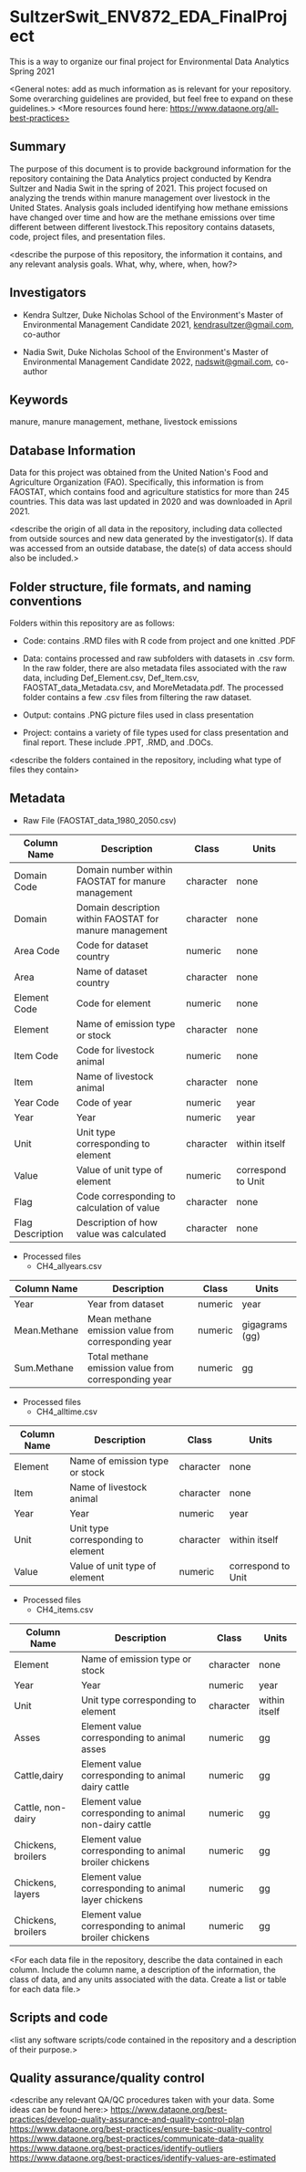 # SultzerSwit_ENV872_EDA_FinalProject
This is a way to organize our final project for Environmental Data Analytics Spring 2021

<General notes: add as much information as is relevant for your repository. Some overarching guidelines are provided, but feel free to expand on these guidelines.>
<More resources found here: https://www.dataone.org/all-best-practices>
<Delete the text inside the brackets when formatting your file.>

## Summary

The purpose of this document is to provide background information for the repository containing the Data Analytics project conducted by Kendra Sultzer and Nadia Swit in the spring of 2021.  This project focused on analyzing the trends within manure management over livestock in the United States. Analysis goals included identifying how methane emissions have changed over time and how are the methane emissions over time different between different livestock.This repository contains datasets, code, project files, and presentation files.  

<describe the purpose of this repository, the information it contains, and any relevant analysis goals. What, why, where, when, how?>

## Investigators

* Kendra Sultzer, Duke Nicholas School of the Environment's Master of Environmental Management Candidate 2021, kendrasultzer@gmail.com, co-author  

* Nadia Swit, Duke Nicholas School of the Environment's Master of Environmental Management Candidate 2022, nadswit@gmail.com, co-author

## Keywords

manure, manure management, methane, livestock emissions

## Database Information

Data for this project was obtained from the United Nation's Food and Agriculture Organization (FAO).  Specifically, this information is from FAOSTAT, which contains food and agriculture statistics for more than 245 countries. This data was last updated in 2020 and was downloaded in April 2021.

<describe the origin of all data in the repository, including data collected from outside sources and new data generated by the investigator(s). If data was accessed from an outside database, the date(s) of data access should also be included.>

 
## Folder structure, file formats, and naming conventions 

Folders within this repository are as follows:

* Code: contains .RMD files with R code from project and one knitted .PDF

* Data: contains processed and raw subfolders with datasets in .csv form. In the raw folder, there are also metadata files associated with the raw data, including Def_Element.csv, Def_Item.csv, FAOSTAT_data_Metadata.csv, and MoreMetadata.pdf. The processed folder contains a few .csv files from filtering the raw dataset. 

* Output: contains .PNG picture files used in class presentation

* Project: contains a variety of file types used for class presentation and final report. These include .PPT, .RMD, and .DOCs. 

<describe the folders contained in the repository, including what type of files they contain>

<describe the formats of files for the various purposes contained in the repository>

<describe your file naming conventions>

## Metadata

* Raw File (FAOSTAT_data_1980_2050.csv) 

**Column Name** | **Description** | **Class** | **Units**
--------------- | ------------- | ------------- | -------------
Domain Code | Domain number within FAOSTAT for manure management | character | none  
Domain | Domain description within FAOSTAT for manure management | character | none  
Area Code | Code for dataset country | numeric | none  
Area | Name of dataset country | character | none  
Element Code | Code for element | numeric | none  
Element | Name of emission type or stock | character | none  
Item Code | Code for livestock animal | numeric | none
Item | Name of livestock animal | character | none
Year Code | Code of year | numeric | year
Year | Year | numeric | year
Unit | Unit type corresponding to element | character | within itself
Value | Value of unit type of element | numeric | correspond to Unit
Flag | Code corresponding to calculation of value | character | none
Flag Description | Description of how value was calculated | character | none  

* Processed files 
  + CH4_allyears.csv

**Column Name** | **Description** | **Class** | **Units**
--------------- | ------------- | ------------- | -------------
Year | Year from dataset | numeric | year
Mean.Methane | Mean methane emission value from corresponding year | numeric | gigagrams (gg)
Sum.Methane | Total methane emission value from corresponding year | numeric | gg

* Processed files
  + CH4_alltime.csv

**Column Name** | **Description** | **Class** | **Units**
--------------- | ------------- | ------------- | -------------
Element | Name of emission type or stock | character | none
Item | Name of livestock animal | character | none
Year | Year | numeric | year
Unit | Unit type corresponding to element | character | within itself
Value | Value of unit type of element | numeric | correspond to Unit

* Processed files
  + CH4_items.csv

**Column Name** | **Description** | **Class** | **Units**
--------------- | ------------- | ------------- | -------------
Element | Name of emission type or stock | character | none
Year | Year | numeric | year
Unit | Unit type corresponding to element | character | within itself
Asses | Element value corresponding to animal asses | numeric | gg
Cattle,dairy | Element value corresponding to animal dairy cattle | numeric | gg
Cattle, non-dairy | Element value corresponding to animal non-dairy cattle | numeric | gg
Chickens, broilers | Element value corresponding to animal broiler chickens | numeric | gg
Chickens, layers | Element value corresponding to animal layer chickens | numeric | gg
Chickens, broilers | Element value corresponding to animal broiler chickens | numeric | gg
  

<For each data file in the repository, describe the data contained in each column. Include the column name, a description of the information, the class of data, and any units associated with the data. Create a list or table for each data file.> 

## Scripts and code

<list any software scripts/code contained in the repository and a description of their purpose.>

## Quality assurance/quality control

<describe any relevant QA/QC procedures taken with your data. Some ideas can be found here:>
<https://www.dataone.org/best-practices/develop-quality-assurance-and-quality-control-plan>
<https://www.dataone.org/best-practices/ensure-basic-quality-control>
<https://www.dataone.org/best-practices/communicate-data-quality>
<https://www.dataone.org/best-practices/identify-outliers>
<https://www.dataone.org/best-practices/identify-values-are-estimated>
